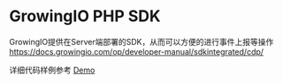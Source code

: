 # GrowingIO PHP SDK

GrowingIO提供在Server端部署的SDK，从而可以方便的进行事件上报等操作 <https://docs.growingio.com/op/developer-manual/sdkintegrated/cdp/>

详细代码样例参考 [Demo](Demo.php)